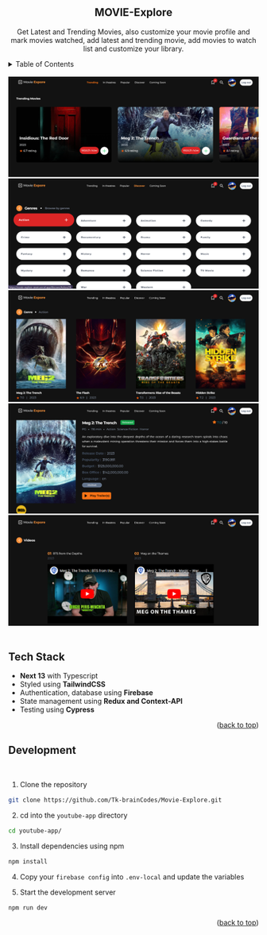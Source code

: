 <a name="readme-top"></a>

<!-- PROJECT LOGO -->
<br />
<div align="center">

<h2 align="center">MOVIE-Explore</h2>
  <p align="center">
   Get Latest and Trending Movies, also customize your movie profile and mark movies watched, add latest and trending movie, add movies to watch list and customize your library.
  </p>
</div>

<!-- TABLE OF CONTENTS -->
<details>
  <summary>Table of Contents</summary>
  <ol>
    <li><a href="#tech-stack">Tech Stack</a></li>
    <li><a href="#development">Development</a></li>
  </ol>
</details>
<br/>

<div align="center">
  <a href="https://github.com/Tk-brainCodes/Movie-Explore
">
    <img src="./public/image/movie-explore.png" alt="screenshot">
       <img src="./public/image/genres.png" alt="screenshot">
          <img src="./public/image/movie-genre.png" alt="screenshot">
   <img src="./public/image/details.png" alt="screenshot">
   <img src="./public/image/trailers.png" alt="screenshot">

  </a>
</div>
<br/>

<!-- TECH STACK -->

## Tech Stack

- **Next 13** with Typescript
- Styled using **TailwindCSS**
- Authentication, database using **Firebase**
- State management using **Redux and Context-API**
- Testing using **Cypress**

<p align="right">(<a href="#readme-top">back to top</a>)</p>

<!-- DEVELOPMENT -->

## Development

<br/>

1. Clone the repository

```sh
git clone https://github.com/Tk-brainCodes/Movie-Explore.git
```

2. cd into the `youtube-app` directory

```sh
cd youtube-app/
```

3. Install dependencies using npm

```sh
npm install
```

4. Copy your `firebase config` into `.env-local` and update the variables

5. Start the development server

```sh
npm run dev
```

<p align="right">(<a href="#readme-top">back to top</a>)</p>
